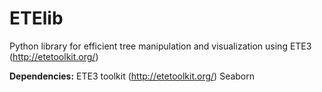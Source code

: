 # ETElib
Python library for efficient tree manipulation and visualization using ETE3 (http://etetoolkit.org/)

**Dependencies:**
ETE3 toolkit (http://etetoolkit.org/)
Seaborn

